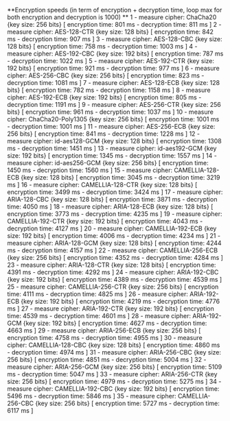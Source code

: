**Encryption speeds (in term of encryption + decryption time, loop max for both encryption and decryption is 1000) **
1 - measure cipher: ChaCha20 {key size: 256 bits} [ encryption time: 801 ms - decryption time: 811 ms ]
2 - measure cipher: AES-128-CTR {key size: 128 bits} [ encryption time: 842 ms - decryption time: 907 ms ]
3 - measure cipher: AES-128-CBC {key size: 128 bits} [ encryption time: 758 ms - decryption time: 1003 ms ]
4 - measure cipher: AES-192-CBC {key size: 192 bits} [ encryption time: 787 ms - decryption time: 1022 ms ]
5 - measure cipher: AES-192-CTR {key size: 192 bits} [ encryption time: 921 ms - decryption time: 977 ms ]
6 - measure cipher: AES-256-CBC {key size: 256 bits} [ encryption time: 823 ms - decryption time: 1081 ms ]
7 - measure cipher: AES-128-ECB {key size: 128 bits} [ encryption time: 782 ms - decryption time: 1158 ms ]
8 - measure cipher: AES-192-ECB {key size: 192 bits} [ encryption time: 805 ms - decryption time: 1191 ms ]
9 - measure cipher: AES-256-CTR {key size: 256 bits} [ encryption time: 961 ms - decryption time: 1037 ms ]
10 - measure cipher: ChaCha20-Poly1305 {key size: 256 bits} [ encryption time: 1001 ms - decryption time: 1001 ms ]
11 - measure cipher: AES-256-ECB {key size: 256 bits} [ encryption time: 841 ms - decryption time: 1228 ms ]
12 - measure cipher: id-aes128-GCM {key size: 128 bits} [ encryption time: 1308 ms - decryption time: 1451 ms ]
13 - measure cipher: id-aes192-GCM {key size: 192 bits} [ encryption time: 1345 ms - decryption time: 1557 ms ]
14 - measure cipher: id-aes256-GCM {key size: 256 bits} [ encryption time: 1450 ms - decryption time: 1560 ms ]
15 - measure cipher: CAMELLIA-128-ECB {key size: 128 bits} [ encryption time: 3045 ms - decryption time: 3219 ms ]
16 - measure cipher: CAMELLIA-128-CTR {key size: 128 bits} [ encryption time: 3499 ms - decryption time: 3424 ms ]
17 - measure cipher: ARIA-128-CBC {key size: 128 bits} [ encryption time: 3871 ms - decryption time: 4050 ms ]
18 - measure cipher: ARIA-128-ECB {key size: 128 bits} [ encryption time: 3773 ms - decryption time: 4235 ms ]
19 - measure cipher: CAMELLIA-192-CTR {key size: 192 bits} [ encryption time: 4043 ms - decryption time: 4127 ms ]
20 - measure cipher: CAMELLIA-192-ECB {key size: 192 bits} [ encryption time: 4006 ms - decryption time: 4234 ms ]
21 - measure cipher: ARIA-128-GCM {key size: 128 bits} [ encryption time: 4244 ms - decryption time: 4157 ms ]
22 - measure cipher: CAMELLIA-256-ECB {key size: 256 bits} [ encryption time: 4352 ms - decryption time: 4284 ms ]
23 - measure cipher: ARIA-128-CTR {key size: 128 bits} [ encryption time: 4391 ms - decryption time: 4292 ms ]
24 - measure cipher: ARIA-192-CBC {key size: 192 bits} [ encryption time: 4389 ms - decryption time: 4539 ms ]
25 - measure cipher: CAMELLIA-256-CTR {key size: 256 bits} [ encryption time: 4111 ms - decryption time: 4825 ms ]
26 - measure cipher: ARIA-192-ECB {key size: 192 bits} [ encryption time: 4219 ms - decryption time: 4776 ms ]
27 - measure cipher: ARIA-192-CTR {key size: 192 bits} [ encryption time: 4539 ms - decryption time: 4601 ms ]
28 - measure cipher: ARIA-192-GCM {key size: 192 bits} [ encryption time: 4627 ms - decryption time: 4663 ms ]
29 - measure cipher: ARIA-256-ECB {key size: 256 bits} [ encryption time: 4758 ms - decryption time: 4955 ms ]
30 - measure cipher: CAMELLIA-128-CBC {key size: 128 bits} [ encryption time: 4860 ms - decryption time: 4974 ms ]
31 - measure cipher: ARIA-256-CBC {key size: 256 bits} [ encryption time: 4851 ms - decryption time: 5004 ms ]
32 - measure cipher: ARIA-256-GCM {key size: 256 bits} [ encryption time: 5109 ms - decryption time: 5047 ms ]
33 - measure cipher: ARIA-256-CTR {key size: 256 bits} [ encryption time: 4979 ms - decryption time: 5275 ms ]
34 - measure cipher: CAMELLIA-192-CBC {key size: 192 bits} [ encryption time: 5496 ms - decryption time: 5846 ms ]
35 - measure cipher: CAMELLIA-256-CBC {key size: 256 bits} [ encryption time: 5727 ms - decryption time: 6117 ms ]
